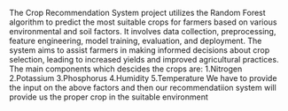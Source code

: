 The Crop Recommendation System project utilizes the Random Forest algorithm to predict the most suitable crops for farmers based on various environmental and soil factors. It involves data collection, preprocessing, feature engineering, model training, evaluation, and deployment. The system aims to assist farmers in making informed decisions about crop selection, leading to increased yields and improved agricultural practices.
The main components which descides the crops are:
1.Nitrogen
2.Potassium
3.Phosphorus
4.Humidity
5.Temperature
We have to provide the input on the above factors and then our recommendatiion system will provide us the proper crop in the suitable environment

